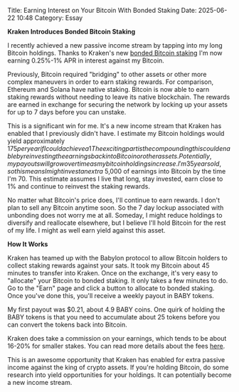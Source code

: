 Title: Earning Interest on Your Bitcoin With Bonded Staking 
Date: 2025-06-22 10:48
Category: Essay

**Kraken Introduces Bonded Bitcoin Staking**

I recently achieved a new passive income stream by tapping into my long Bitcoin holdings.
Thanks to Kraken's new [bonded Bitcoin staking](https://support.kraken.com/articles/overview-of-bitcoin-staking-on-kraken)
I'm now earning 0.25%-1% APR in interest against my Bitcoin.

Previously, Bitcoin required "bridging" to other assets or other more complex maneuvers in order to earn 
staking rewards. For comparison, Ethereum and Solana have native staking. Bitcoin is now able to earn 
staking rewards without needing to leave its native blockchain. The rewards are earned in exchange 
for securing the network by locking up your assets for up to 7 days before you can unstake.

This is a significant win for me. It's a new income stream that Kraken has enabled that I previously didn't have. 
I estimate my Bitcoin holdings would yield approximately $175 per year if I could achieve a 1% yield. 
The exciting part is the compounding this could enable by reinvesting the earnings back into Bitcoin 
or other assets. Potentially, my payouts will grow over time as my bitcoin holdings increase. I'm 35 years old, 
so this means I might invest an extra ~$5,000 of earnings into Bitcoin by the time I'm 70. This estimate assumes 
I live that long, stay invested, earn close to 1% and continue to reinvest the staking rewards.

No matter what Bitcoin's price does, I'll continue to earn rewards. I don't plan to sell any Bitcoin anytime soon.
So the 7 day lockup associated with unbonding does not worry me at all. Someday, I might reduce holdings to diversify 
and reallocate elsewhere, but I believe I'll hold Bitcoin for the rest of my life. I might as well earn yield against this asset.

**How It Works**

Kraken has teamed up with the Babylon protocol to allow Bitcoin holders to collect staking rewards against your sats.
It took my Bitcoin about 45 minutes to transfer into Kraken. Once on the exchange, it's very easy to "allocate" 
your Bitcoin to bonded staking. It only takes a few minutes to do. Go to the "Earn" page and click a button 
to allocate to bonded staking. Once you've done this, you'll receive a weekly payout in BABY tokens. 

My first payout was $0.21, about 4.9 BABY coins. One quirk of holding the BABY tokens is that you need to 
accumulate about 25 tokens before you can convert the tokens back into Bitcoin.

Kraken does take a commission on your earnings, which tends to be about 16-20% for smaller stakes. You can read
more details about the fees [here](https://support.kraken.com/articles/360037682011-overview-of-staking-on-kraken).

This is an awesome opportunity that Kraken has enabled for extra passive income against the king of crypto assets.
If you're holding Bitcoin, do some research into yield opportunities for your holdings. It can potentially 
become a new income stream.




